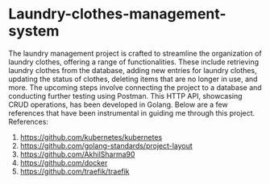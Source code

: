 # Laundry-clothes-management-system

The laundry management project is crafted to streamline the organization of laundry clothes, offering a range of functionalities. These include retrieving laundry clothes from the database, adding new entries for laundry clothes, updating the status of clothes, deleting items that are no longer in use, and more. The upcoming steps involve connecting the project to a database and conducting further testing using Postman. This HTTP API, showcasing CRUD operations, has been developed in Golang. Below are a few references that have been instrumental in guiding me through this project.
References:
1. https://github.com/kubernetes/kubernetes
2. https://github.com/golang-standards/project-layout
3. https://github.com/AkhilSharma90
4. https://github.com/docker
5. https://github.com/traefik/traefik 
